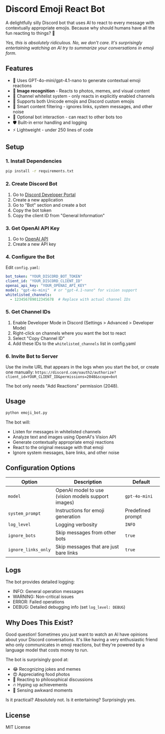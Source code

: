 # Discord Emoji React Bot

A delightfully silly Discord bot that uses AI to react to every message with contextually appropriate emojis. Because why should humans have all the fun reacting to things? 🤖

*Yes, this is absolutely ridiculous. No, we don't care. It's surprisingly entertaining watching an AI try to summarize your conversations in emoji form.*

## Features

- 🤖 Uses GPT-4o-mini/gpt-4.1-nano to generate contextual emoji reactions
- 👀 **Image recognition** - Reacts to photos, memes, and visual content
- 📝 Channel whitelist system - only reacts in explicitly enabled channels  
- 🎯 Supports both Unicode emojis and Discord custom emojis
- 🚫 Smart content filtering - ignores links, system messages, and other noise
- 🤝 Optional bot interaction - can react to other bots too
- 🛡️ Built-in error handling and logging
- ⚡ Lightweight - under 250 lines of code

## Setup

### 1. Install Dependencies

```bash
pip install -r requirements.txt
```

### 2. Create Discord Bot

1. Go to [Discord Developer Portal](https://discord.com/developers/applications)
2. Create a new application
3. Go to "Bot" section and create a bot
4. Copy the bot token
5. Copy the client ID from "General Information"

### 3. Get OpenAI API Key

1. Go to [OpenAI API](https://platform.openai.com/api-keys)
2. Create a new API key

### 4. Configure the Bot

Edit `config.yaml`:

```yaml
bot_token: "YOUR_DISCORD_BOT_TOKEN"
client_id: "YOUR_DISCORD_CLIENT_ID"
openai_api_key: "YOUR_OPENAI_API_KEY"
model: "gpt-4o-mini"  # or "gpt-4.1-nano" for vision support
whitelisted_channels:
  - 123456789012345678  # Replace with actual channel IDs
```

### 5. Get Channel IDs

1. Enable Developer Mode in Discord (Settings > Advanced > Developer Mode)
2. Right-click on channels where you want the bot to react
3. Select "Copy Channel ID"
4. Add these IDs to the `whitelisted_channels` list in config.yaml

### 6. Invite Bot to Server

Use the invite URL that appears in the logs when you start the bot, or create one manually:
`https://discord.com/oauth2/authorize?client_id=YOUR_CLIENT_ID&permissions=2048&scope=bot`

The bot only needs "Add Reactions" permission (2048).

## Usage

```bash
python emoji_bot.py
```

The bot will:
- Listen for messages in whitelisted channels
- Analyze text and images using OpenAI's Vision API
- Generate contextually appropriate emoji reactions
- React to the original message with that emoji
- Ignore system messages, bare links, and other noise

## Configuration Options

| Option | Description | Default |
|--------|-------------|---------|
| `model` | OpenAI model to use (vision models support images) | `gpt-4o-mini` |
| `system_prompt` | Instructions for emoji generation | Predefined prompt |
| `log_level` | Logging verbosity | `INFO` |
| `ignore_bots` | Skip messages from other bots | `true` |
| `ignore_links_only` | Skip messages that are just bare links | `true` |

## Logs

The bot provides detailed logging:
- INFO: General operation messages
- WARNING: Non-critical issues
- ERROR: Failed operations
- DEBUG: Detailed debugging info (set `log_level: DEBUG`)

## Why Does This Exist?

Good question! Sometimes you just want to watch an AI have opinions about your Discord conversations. It's like having a very enthusiastic friend who only communicates in emoji reactions, but they're powered by a language model that costs money to run. 

The bot is surprisingly good at:
- 😂 Recognizing jokes and memes
- 😍 Appreciating food photos  
- 🤔 Reacting to philosophical discussions
- 🔥 Hyping up achievements
- 😬 Sensing awkward moments

Is it practical? Absolutely not. Is it entertaining? Surprisingly yes.

## License

MIT License